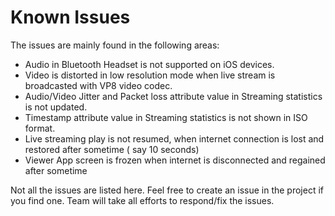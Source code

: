 # Known Issues

The issues are mainly found in the following areas:

* Audio in Bluetooth Headset is not supported on iOS devices.
* Video is distorted in low resolution mode when live stream is broadcasted with VP8 video codec.
* Audio/Video Jitter and Packet loss attribute value in Streaming statistics is not updated.
* Timestamp attribute value in Streaming statistics is not shown in ISO format.
* Live streaming play is not resumed, when internet connection is lost and restored after sometime ( say 10 seconds)
* Viewer App screen is frozen when internet is disconnected and regained after sometime

Not all the issues are listed here. Feel free to create an issue in the project if you find one.
Team will take all efforts to respond/fix the issues.
